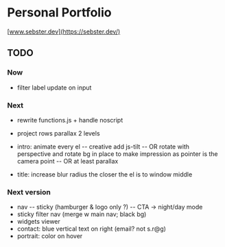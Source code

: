 # Personal Portfolio

[www.sebster.dev](https://sebster.dev/)

## TODO

### Now

- filter label update on input

### Next

- rewrite functions.js + handle noscript

- project rows parallax 2 levels

- intro: animate every el
  -- creative add js-tilt
  -- OR rotate with perspective and rotate bg in place to make impression as pointer is the camera point
  -- OR at least parallax

- title: increase blur radius the closer the el is to window middle

### Next version

- nav
  -- sticky (hamburger & logo only ?)
  -- CTA -> night/day mode
- sticky filter nav (merge w main nav; black bg)
- widgets viewer
- contact: blue vertical text on right (email? not s.r@g)
- portrait: color on hover
